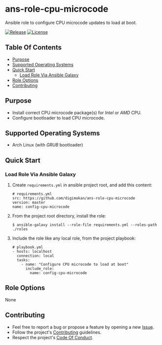 # ans-role-cpu-microcode

Ansible role to configure CPU microcode updates to load at boot.

[![Release](https://img.shields.io/github/release/digimokan/ans-role-cpu-microcode.svg?label=release)](https://github.com/digimokan/ans-role-cpu-microcode/releases/latest "Latest Release Notes")
[![License](https://img.shields.io/badge/license-MIT-blue.svg?label=license)](LICENSE.md "Project License")

## Table Of Contents

* [Purpose](#purpose)
* [Supported Operating Systems](#supported-operating-systems)
* [Quick Start](#quick-start)
    * [Load Role Via Ansible Galaxy](#load-role-via-ansible-galaxy)
* [Role Options](#role-options)
* [Contributing](#contributing)

## Purpose

* Install correct CPU microcode package(s) for _Intel_ or _AMD_ CPU.
* Configure bootloader to load CPU microcode.

## Supported Operating Systems

* Arch Linux (with _GRUB_ bootloader)

## Quick Start

### Load Role Via Ansible Galaxy

1. Create `requirements.yml` in ansible project root, and add this content:

   ```
   # requirements.yml
   src: https://github.com/digimokan/ans-role-cpu-microcode
   version: master
   name: config-cpu-microcode
   ```

2. From the project root directory, install the role:

   ```shell
   $ ansible-galaxy install --role-file requirements.yml --roles-path ./roles
   ```

3. Include the role like any local role, from the project playbook:

   ```
   # playbook.yml
   - hosts: localhost
     connection: local
     tasks:
       - name: "Configure CPU microcode to load at boot"
         include_role:
           name: config-cpu-microcode
   ```

## Role Options

None

## Contributing

* Feel free to report a bug or propose a feature by opening a new
  [Issue](https://github.com/digimokan/ans-role-cpu-microcode/issues).
* Follow the project's [Contributing](CONTRIBUTING.md) guidelines.
* Respect the project's [Code Of Conduct](CODE_OF_CONDUCT.md).

